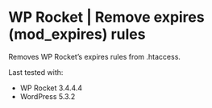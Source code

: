 # WP Rocket | Remove expires (mod_expires) rules

Removes WP Rocket’s expires rules from .htaccess.

Last tested with:

- WP Rocket 3.4.4.4
- WordPress 5.3.2

